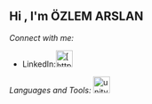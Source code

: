 ## Hi , I'm ÖZLEM ARSLAN

*Connect with me:*
* LinkedIn:<img src="https://cdn0.iconfinder.com/data/icons/web-social-and-folder-icons/512/Unity_3D.png" alt= [https://www.linkedin.com/in/ozlem--arslan/] width="30" height="30"/>

*Languages and Tools:*
<img src="https://cdn0.iconfinder.com/data/icons/web-social-and-folder-icons/512/Unity_3D.png" alt="unity" width="30" height="30"/>
